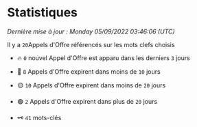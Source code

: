 # Statistiques


_Dernière mise à jour : Monday 05/09/2022 03:46:06 (UTC)_ 

Il y a `20`Appels d'Offre référencés sur les mots clefs choisis

- 🔥 `0` nouvel Appel d'Offre est apparu dans les derniers `3` jours
- 🔴  `8` Appels d'Offre expirent dans moins de `10` jours
- 🟡  `10` Appels d'Offre expirent dans moins de `20` jours
- 🟢  `2` Appels d'Offre expirent dans plus de `20` jours

- 🗝 `41` mots-clés